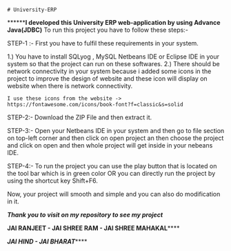                                                                                             # University-ERP

******************************************************************I developed this University ERP web-application by using Advance Java(JDBC)************************************************************
To run this project you have to follow these steps:-

STEP-1 :-
First you have to fulfil these requirements in your system.

1.) You have to install SQLyog , MySQL Netbeans IDE or Eclipse IDE in your system so that the project can run on these softwares.
2.) There should be network connectivity in your system because i added some icons in the project to improve the design of website and these icon will display on website when there is network connectivity.

    I use these icons from the website -> https://fontawesome.com/icons/book-font?f=classic&s=solid
    
STEP-2:-
Download the ZIP File and then extract it.

STEP-3:-
Open your Netbeans IDE in your system and then go to file section on top-left corner and then click on open project an then choose the project and click on open and then whole project will get inside in your nebeans IDE.

STEP-4:-
To run the project you can use the play button that is located on the tool bar which is in green color OR you can directly run the project by using the shortcut key Shift+F6.

Now, your project will smooth and simple and you can also do modification in it.

*************************************************************Thank you to visit on my repository to see my project*************************************************************

****************************************************************JAI RANJEET - JAI SHREE RAM - JAI SHREE MAHAKAL********************************************************************

*****************************************************************************JAI HIND - JAI BHARAT*********************************************************************************
